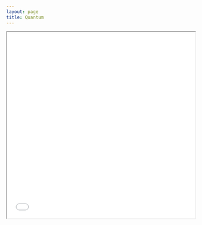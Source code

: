 ```yaml
---
layout: page
title: Quantum
---
```


<iframe src="./quantum.pdf#toolbar=0" width="100%" height="500px">
</iframe>
